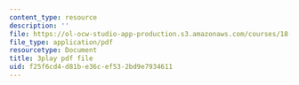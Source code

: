 ```yaml
---
content_type: resource
description: ''
file: https://ol-ocw-studio-app-production.s3.amazonaws.com/courses/18-01sc-single-variable-calculus-fall-2010/f25f6cd4d81be36cef532bd9e7934611_PNTnmH6jsRI.pdf
file_type: application/pdf
resourcetype: Document
title: 3play pdf file
uid: f25f6cd4-d81b-e36c-ef53-2bd9e7934611
---
```

